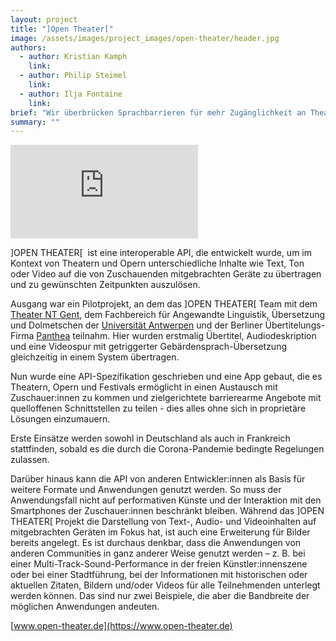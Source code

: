 ```yaml
---
layout: project
title: "]Open Theater["
image: /assets/images/project_images/open-theater/header.jpg
authors:
  - author: Kristian Kamph
    link:
  - author: Philip Steimel
    link:
  - author: Ilja Fontaine
    link:
brief: "Wir überbrücken Sprachbarrieren für mehr Zugänglichkeit an Theatern und Opern."
summary: ""
---
```


<div class="iframe-container">
    <iframe src="https://www.youtube-nocookie.com/embed/VewFtLGbNhc" frameborder="0" allow="accelerometer; autoplay; encrypted-media; gyroscope; picture-in-picture" allowfullscreen></iframe>
</div> 

]OPEN THEATER[  ist eine interoperable API, die entwickelt wurde, um im Kontext von Theatern und Opern unterschiedliche Inhalte wie Text, Ton oder Video auf die von Zuschauenden mitgebrachten Geräte zu übertragen und zu gewünschten Zeitpunkten auszulösen.

Ausgang war ein Pilotprojekt, an dem das ]OPEN THEATER[ Team mit dem [Theater NT Gent](https://www.ntgent.be/en/), dem Fachbereich für Angewandte Linguistik, Übersetzung und Dolmetschen der [Universität Antwerpen](https://www.uantwerpen.be/en/staff/?dept=UA273) und der Berliner Übertitelungs-Firma [Panthea](https://panthea.com/) teilnahm. Hier wurden erstmalig Übertitel, Audiodeskription und eine Videospur mit getriggerter Gebärdensprach-Übersetzung gleichzeitig in einem System übertragen.

Nun wurde eine API-Spezifikation geschrieben und eine App gebaut, die es Theatern, Opern und Festivals ermöglicht in einen Austausch mit Zuschauer:innen zu kommen und zielgerichtete barrierearme Angebote mit quelloffenen Schnittstellen zu teilen - dies alles ohne sich in proprietäre Lösungen einzumauern.

Erste Einsätze werden sowohl in Deutschland als auch in Frankreich stattfinden, sobald es die durch die Corona-Pandemie bedingte Regelungen zulassen.

Darüber hinaus kann die API von anderen Entwickler:innen als Basis für weitere Formate und Anwendungen genutzt werden. So muss der Anwendungsfall nicht auf performativen Künste und der Interaktion mit den Smartphones der Zuschauer:innen beschränkt bleiben.
Während das ]OPEN THEATER[ Projekt die Darstellung von Text-, Audio- und Videoinhalten auf mitgebrachten Geräten im Fokus hat, ist auch eine Erweiterung für Bilder bereits angelegt. Es ist durchaus denkbar, dass die Anwendungen von anderen Communities in ganz anderer Weise genutzt werden – z. B. bei einer Multi-Track-Sound-Performance in der freien Künstler:innenszene oder bei einer Stadtführung, bei der Informationen mit historischen oder aktuellen Zitaten, Bildern und/oder Videos für alle Teilnehmenden unterlegt werden können. Das sind nur zwei Beispiele, die aber die Bandbreite der möglichen Anwendungen andeuten.

[www.open-theater.de](https://www.open-theater.de)
